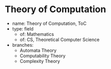 # Theory of Computation

- name: Theory of Computation, ToC
- type: field
  - of: Mathematics
  - of: CS, Theoretical Computer Science
- branches:
  - Automata Theory
  - Computability Theory
  - Complexity Theory
